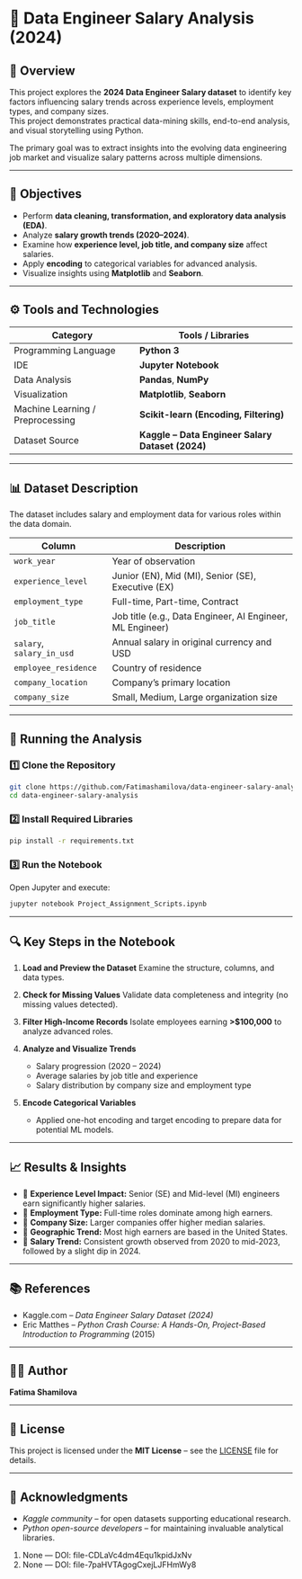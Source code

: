 # 🧠 Data Engineer Salary Analysis (2024)

## 📘 Overview

This project explores the **2024 Data Engineer Salary dataset** to identify key factors influencing salary trends across experience levels, employment types, and company sizes.  
This project demonstrates practical data-mining skills, end-to-end analysis, and visual storytelling using Python.

The primary goal was to extract insights into the evolving data engineering job market and visualize salary patterns across multiple dimensions.

---

## 🎯 Objectives

- Perform **data cleaning, transformation, and exploratory data analysis (EDA)**.  
- Analyze **salary growth trends (2020–2024)**.  
- Examine how **experience level, job title, and company size** affect salaries.  
- Apply **encoding** to categorical variables for advanced analysis.  
- Visualize insights using **Matplotlib** and **Seaborn**.  

---

## ⚙️ Tools and Technologies

| Category | Tools / Libraries |
|-----------|------------------|
| Programming Language | **Python 3** |
| IDE | **Jupyter Notebook** |
| Data Analysis | **Pandas**, **NumPy** |
| Visualization | **Matplotlib**, **Seaborn** |
| Machine Learning / Preprocessing | **Scikit-learn (Encoding, Filtering)** |
| Dataset Source | **Kaggle – Data Engineer Salary Dataset (2024)** |

---

## 📊 Dataset Description

The dataset includes salary and employment data for various roles within the data domain.

| Column | Description |
|--------|--------------|
| `work_year` | Year of observation |
| `experience_level` | Junior (EN), Mid (MI), Senior (SE), Executive (EX) |
| `employment_type` | Full-time, Part-time, Contract |
| `job_title` | Job title (e.g., Data Engineer, AI Engineer, ML Engineer) |
| `salary`, `salary_in_usd` | Annual salary in original currency and USD |
| `employee_residence` | Country of residence |
| `company_location` | Company’s primary location |
| `company_size` | Small, Medium, Large organization size |

---

## 🚀 Running the Analysis

### 1️⃣ Clone the Repository
```bash
git clone https://github.com/Fatimashamilova/data-engineer-salary-analysis.git
cd data-engineer-salary-analysis
````

### 2️⃣ Install Required Libraries

```bash
pip install -r requirements.txt
```

### 3️⃣ Run the Notebook

Open Jupyter and execute:

```bash
jupyter notebook Project_Assignment_Scripts.ipynb
```

---

## 🔍 Key Steps in the Notebook

1. **Load and Preview the Dataset**
   Examine the structure, columns, and data types.

2. **Check for Missing Values**
   Validate data completeness and integrity (no missing values detected).

3. **Filter High-Income Records**
   Isolate employees earning **>$100,000** to analyze advanced roles.

4. **Analyze and Visualize Trends**

   * Salary progression (2020 – 2024)
   * Average salaries by job title and experience
   * Salary distribution by company size and employment type

5. **Encode Categorical Variables**

   * Applied one-hot encoding and target encoding to prepare data for potential ML models.

---

## 📈 Results & Insights

* 📌 **Experience Level Impact:** Senior (SE) and Mid-level (MI) engineers earn significantly higher salaries.
* 📌 **Employment Type:** Full-time roles dominate among high earners.
* 📌 **Company Size:** Larger companies offer higher median salaries.
* 📌 **Geographic Trend:** Most high earners are based in the United States.
* 📌 **Salary Trend:** Consistent growth observed from 2020 to mid-2023, followed by a slight dip in 2024.

---

## 📚 References

* Kaggle.com – *Data Engineer Salary Dataset (2024)*
* Eric Matthes – *Python Crash Course: A Hands-On, Project-Based Introduction to Programming* (2015)

---

## 👩‍💻 Author

**Fatima Shamilova**

---

## 📜 License

This project is licensed under the **MIT License** – see the [LICENSE](LICENSE) file for details.

---

## 🫶 Acknowledgments

* *Kaggle community* – for open datasets supporting educational research.
* *Python open-source developers* – for maintaining invaluable analytical libraries.

1. None — DOI: file-CDLaVc4dm4Equ1kpidJxNv
2. None — DOI: file-7paHVTAgogCxejLJFHmWy8
